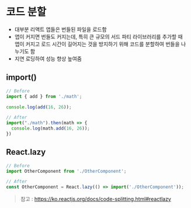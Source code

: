 # 코드 분할
* 대부분 리액트 앱들은 번들된 파일을 로드함
* 앱이 커지면 번들도 커지는데, 특히 큰 규모의 서드 파티 라이브러리를 추가할 때   
  앱이 커지고 로드 시간이 길어지는 것을 방지하기 위해 코드를 분할하여 번들을 나누기도 함
* 지연 로딩하여 성능 향상 높여줌

## import()
```js
// Before
import { add } from './math';

console.log(add(16, 26));

// After
import("./math").then(math => {
  console.log(math.add(16, 26));
})
```

## React.lazy
```js
// Before
import OtherComponent from './OtherComponent';

// After
const OtherComponent = React.lazy(() => import('./OtherComponent'));

```

> 참고 : https://ko.reactjs.org/docs/code-splitting.html#reactlazy

